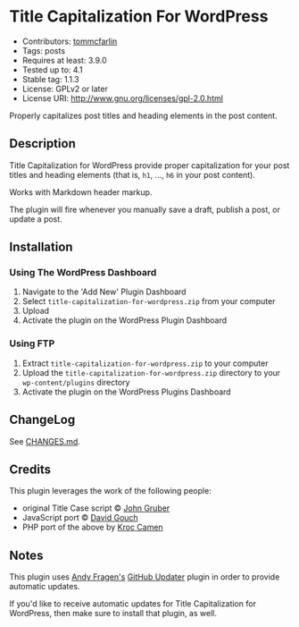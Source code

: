 # Title Capitalization For WordPress
* Contributors: [tommcfarlin](http://tommcfarlin.com/)
* Tags: posts
* Requires at least: 3.9.0
* Tested up to: 4.1
* Stable tag: 1.1.3
* License: GPLv2 or later
* License URI: http://www.gnu.org/licenses/gpl-2.0.html

Properly capitalizes post titles and heading elements in the post content.

## Description

Title Capitalization for WordPress provide proper capitalization for your post titles
and heading elements (that is, `h1`, ..., `h6` in your post content).

Works with Markdown header markup.

The plugin will fire whenever you manually save a draft, publish a post, or update a post.

## Installation

### Using The WordPress Dashboard

1. Navigate to the 'Add New' Plugin Dashboard
2. Select `title-capitalization-for-wordpress.zip` from your computer
3. Upload
4. Activate the plugin on the WordPress Plugin Dashboard

### Using FTP

1. Extract `title-capitalization-for-wordpress.zip` to your computer
2. Upload the `title-capitalization-for-wordpress.zip` directory to your `wp-content/plugins` directory
3. Activate the plugin on the WordPress Plugins Dashboard

## ChangeLog

See [CHANGES.md](CHANGES.md).

## Credits

This plugin leverages the work of the following people:

* original Title Case script © [John Gruber](daringfireball.net)
* JavaScript port © [David Gouch](individed.com)
* PHP port of the above by [Kroc Camen](camendesign.com)

## Notes

This plugin uses [Andy Fragen's](https://twitter.com/andyfragen) [GitHub Updater](https://github.com/afragen/github-updater) plugin in order to provide automatic updates.

If you'd like to receive automatic updates for Title Capitalization for WordPress, then make sure to install that plugin, as well.